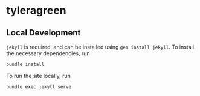 # tyleragreen

## Local Development

`jekyll` is required, and can be installed using `gem install jekyll`.
To install the necessary dependencies, run
```bash
bundle install
```
To run the site locally, run
```bash
bundle exec jekyll serve
```
